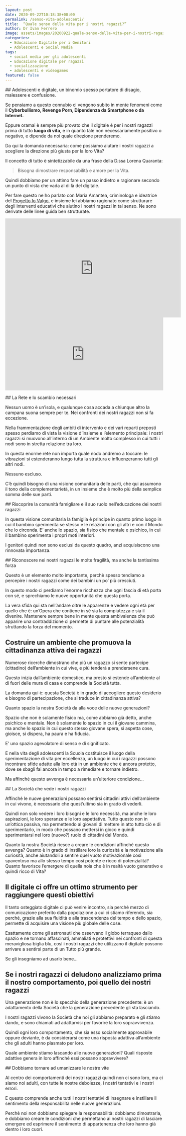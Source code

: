 ```yaml
---
layout: post
date: 2020-09-22T10:18:38+00:00
permalink: /senso-vita-adolescenti/
title:  “Quale senso della vita per i nostri ragazzi?”
author: Dr Ivan Ferrero
image: assets/images/20200922-quale-senso-della-vita-per-i-nostri-ragazzi-01.jpeg
categories:
  - Educazione Digitale per i Genitori
  - Adolescenti e Social Media
tags:
  - social media per gli adolescenti
  - Educazione digitale per ragazzi
  - socializzazione
  - adolescenti e videogames
featured: false
---
```


## Adolescenti e digitale, un binomio spesso portatore di disagio, malessere e confusione.

Se pensiamo a questo connubio ci vengono subito in mente fenomeni come il **Cyberbullismo, Revenge Porn, Dipendenza da Smartphone o da Internet.**

Eppure oramai è sempre più provato che il digitale è per i nostri ragazzi prima di tutto **luogo di vita**, e in quanto tale non necessariamente positivo o negativo, e dipende da noi quale direzione prenderemo.

Da qui la domanda necessaria: come possiamo aiutare i nostri ragazzi a scegliere la direzione più giusta per la loro Vita?

Il concetto di tutto è sintetizzabile da una frase della D.ssa Lorena Quaranta:

> Bisogna dimostrare responsabilità e amore per la Vita.

Quindi dobbiamo per un attimo fare un passo indietro e ragionare secondo un punto di vista che vada al di là del digitale.

Per fare questo ne ho parlato con Maria Amantea, criminologa e ideatrice del [Progetto Io Valgo](www.progettoiovalgo.com), e insieme lei abbiamo ragionato come strutturare degli interventi educativi che aiutino i nostri ragazzi in tal senso.
Ne sono derivate delle linee guida ben strutturate.

<iframe width="560" height="315" src="https://www.youtube-nocookie.com/embed/w7qye_jiWwc" frameborder="0" allow="accelerometer; autoplay; clipboard-write; encrypted-media; gyroscope; picture-in-picture" allowfullscreen></iframe>

<iframe src="https://open.spotify.com/embed-podcast/episode/7A7nz1sNSxWrsW6VjgiJBi" width="100%" height="232" frameborder="0" allowtransparency="true" allow="encrypted-media"></iframe>

## La Rete e lo scambio necessari

Nessun uomo è un’isola, e qualunque cosa accada a chiunque altro la campana suona sempre per te.
Nei confronti dei nostri ragazzi non si fa eccezione.

Nella frammentazione degli ambiti di intervento e dei vari reparti preposti spesso perdiamo di vista la visione d’insieme e l’elemento principale: i nostri ragazzi si muovono all’interno di un Ambiente molto complesso in cui tutti i nodi sono in stretta relazione tra loro.

In questa enorme rete non importa quale nodo andremo a toccare: le vibrazioni si estenderanno lungo tutta la struttura e influenzeranno tutti gli altri nodi.

Nessuno escluso.

C’è quindi bisogno di una visione comunitaria delle parti, che qui assumono il tono della complementarietà, in un insieme che è molto più della semplice somma delle sue parti.

## Riscoprire la comunità famigliare e il suo ruolo nell’educazione dei nostri ragazzi

In questa visione comunitaria la famiglia è principe in quanto primo luogo in cui il bambino sperimenta se stesso e le relazioni con gli altri e con il Mondo che lo circonda.
E’ anche lo spazio, sia fisico che mentale e psichico, in cui il bambino sperimenta i propri moti interiori.

I genitori quindi non sono esclusi da questo quadro, anzi acquisiscono una rinnovata importanza.

## Riconoscere nei nostri ragazzi le molte fragilità, ma anche la tantissima forza

Questo è un elemento molto importante, perchè spesso tendiamo a percepire i nostri ragazzi come dei bambini un po’ più cresciuti.

In questo modo ci perdiamo l’enorme ricchezza che ogni fascia di età porta con sé, e sprechiamo le nuove opportunità che questa porta.

La vera sfida qui sta nell’andare oltre le apparenze e vedere ogni età per quello che è: un’Opera che contiene in sé sia la compiutezza e sia il divenire.
Mantenere sempre bene in mente questa ambivalenza che può apparire una contraddizione ci permette di puntare alle potenzialità sfruttando la forza del momento.

## Costruire un ambiente che promuova la cittadinanza attiva dei ragazzi

Numerose ricerche dimostrano che più un ragazzo si sente partecipe (cittadino) dell’ambiente in cui vive, e più tenderà a prendersene cura.

Questo inizia dall’ambiente domestico, ma presto si estende all’ambiente al di fuori delle mura di casa e comprende la Società tutta.

La domanda qui è: 	questa Società è in grado di accogliere questo desiderio e bisogno di partecipazione, che si traduce in cittadinanza attiva?

Quanto spazio la nostra Società da alla voce delle nuove generazioni?

Spazio che non è solamente fisico ma, come abbiamo già detto, anche psichico e mentale.
Non è solamente lo spazio in cui il giovane cammina, ma anche lo spazio in cui questo stesso giovane spera, si aspetta cose, gioisce, si dispera, ha paura e ha fiducia.

E’ uno spazio agevolatore di senso e di significato.

E nella vita degli adolescenti la Scuola costituisce il luogo della sperimentazione di vita per eccellenza, un luogo in cui i ragazzi possono incontrare sfide adatte alla loro età in un ambiente che è ancora protetto, dove se sbagli fai ancora in tempo a rimediare e tornare indietro.

Ma affinché questo avvenga è necessaria un’ulteriore condizione…

## La Società che vede i nostri ragazzi

Affinché le nuove generazioni possano sentirsi cittadini attivi dell’ambiente in cui vivono, è necessario che quest’ultimo sia in grado di vederli.

Quindi non solo vedere i loro bisogni e le loro necessità, ma anche le loro aspirazioni, le loro speranze e le loro aspettative.
Tutto questo non in un’ottica passiva, ma permettendo ai giovani di mettere in atto tutto ciò e di sperimentarlo, in modo che possano mettersi in gioco e quindi sperimentarsi nel loro (nuovo?) ruolo di cittadini del Mondo.

Quanto la nostra Società riesce a creare le condizioni affinché questo avvenga?
Quanto è in grado di instillare loro la curiosità e la motivazione alla curiosità, anche aiutandoli a sentire quel vuoto motivazionale così spaventoso ma allo stesso tempo così potente e ricco di potenzialità?
Quanto favorisce l’emergere di quella noia che è in realtà vuoto generativo e quindi ricco di Vita?

## Il digitale ci offre un ottimo strumento per raggiungere questi obiettivi

Il tanto osteggiato digitale ci può venire incontro, sia perchè mezzo di comunicazione preferito dalla popolazione a cui ci stiamo riferendo, sia perché, grazie alla sua fluidità  e alla trascendenza del tempo e dello spazio, permette di acquisire una visione più globale delle cose.

Esattamente come gli astronauti che osservano il globo terraqueo dallo spazio e ne tornano affascinati, ammaliati e protettivi nei confronti di questa meravigliosa biglia blu, così i nostri ragazzi che utilizzano il digitale possono arrivare a sentirsi parte di un Tutto più grande.

Se gli insegniamo ad usarlo bene…

## Se i nostri ragazzi ci deludono analizziamo prima il nostro comportamento, poi quello dei nostri ragazzi

Una generazione non è lo specchio della generazione precedente: è un adattamento della Società che la generazione precedente gli sta lasciando.

I nostri ragazzi vivono la Società che noi gli abbiamo preparato e gli stiamo dando, e sono chiamati ad adattarvisi per favorire la loro sopravvivenza.

Quindi ogni loro comportamento, che sia esso socialmente approvabile oppure deviante, è da considerarsi come una risposta adattiva all’ambiente che gli adulti hanno plasmato per loro.

Quale ambiente stiamo lascando alle nuove generazioni?
Quali risposte adattive genera in loro affinché essi possano sopravvivere?

## Dobbiamo tornare ad umanizzare le nostre vite

Al centro dei comportamenti dei nostri ragazzi quindi non ci sono loro, ma ci siamo noi adulti, con tutte le nostre debolezze, i nostri tentativi e i nostri errori.

E questo comprende anche tutti i nostri tentativi di insegnare e instillare il sentimento della responsabilità nelle nuove generazioni.

Perchè noi non dobbiamo spiegare la responsabilità: dobbiamo dimostrarla, e dobbiamo creare le condizioni che permettano ai nostri ragazzi di lasciare emergere ed esprimere il sentimento di appartenenza che loro hanno già dentro i loro cuori.
